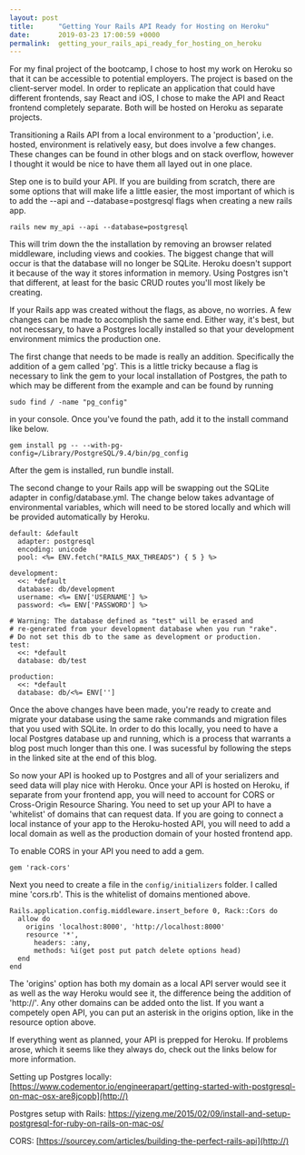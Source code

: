 ```yaml
---
layout: post
title:      "Getting Your Rails API Ready for Hosting on Heroku"
date:       2019-03-23 17:00:59 +0000
permalink:  getting_your_rails_api_ready_for_hosting_on_heroku
---
```



For my final project of the bootcamp, I chose to host my work on Heroku so that it can be accessible to potential employers. The project is based on the client-server model. In order to replicate an application that could have different frontends, say React and iOS, I chose to make the API and React frontend completely separate. Both will be hosted on Heroku as separate projects. 

Transitioning a Rails API from a local environment to a 'production', i.e. hosted, environment is relatively easy, but does involve a few changes. These changes can be found in other blogs and on stack overflow, however I thought it would be nice to have them all layed out in one place.

Step one is to build your API. If you are building from scratch, there are some options that will make life a little easier, the most important of which is to add the --api and --database=postgresql flags when creating a new rails app.
```
rails new my_api --api --database=postgresql
```
This will trim down the the installation by removing an browser related middleware, including views and cookies. The biggest change that will occur is that the database will no longer be SQLite. Heroku doesn't support it because of the way it stores information in memory. Using Postgres isn't that different, at least for the basic CRUD routes you'll most likely be creating. 

If your Rails app was created without the flags, as above, no worries. A few changes can be made to accomplish the same end. Either way, it's best, but not necessary, to have a Postgres locally installed so that your development environment mimics the production one.

The first change that needs to be made is really an addition. Specifically the addition of a gem called 'pg'. This is a little tricky because a flag is necessary to link the gem to your local installation of Postgres, the path to which may be different from the example and can be found by running 
```
sudo find / -name "pg_config"
```
in your console. Once you've found the path, add it to the install command like below.
```
gem install pg -- --with-pg-config=/Library/PostgreSQL/9.4/bin/pg_config
```
After the gem is installed, run bundle install. 

The second change to your Rails app will be swapping out the SQLite adapter in config/database.yml. The change below takes advantage of environmental variables, which will need to be stored locally and which will be provided automatically by Heroku.
```
default: &default
  adapter: postgresql
  encoding: unicode
  pool: <%= ENV.fetch("RAILS_MAX_THREADS") { 5 } %>

development:
  <<: *default
  database: db/development
  username: <%= ENV['USERNAME'] %>
  password: <%= ENV['PASSWORD'] %>

# Warning: The database defined as "test" will be erased and
# re-generated from your development database when you run "rake".
# Do not set this db to the same as development or production.
test:
  <<: *default
  database: db/test

production:
  <<: *default
  database: db/<%= ENV['']
```
Once the above changes have been made, you're ready to create and migrate your database using the same rake commands and migration files that you used with SQLite. In order to do this locally, you need to have a local Postgres database up and running, which is a process that warrants a blog post much longer than this one. I was sucessful by following the steps in the linked site at the end of this blog.

So now your API is hooked up to Postgres and all of your serializers and seed data will play nice with Heroku. Once your API is hosted on Heroku, if separate from your frontend app, you will need to account for CORS or Cross-Origin Resource Sharing. You need to set up your API to have a 'whitelist' of domains that can request data. If you are going to connect a local instance of your app to the Heroku-hosted API, you will need to add a local domain as well as the production domain of your hosted frontend app.

To enable CORS in your API you need to add a gem.
```
gem 'rack-cors'
```
Next you need to create a file in the `config/initializers` folder. I called mine 'cors.rb'. This is the whitelist of domains mentioned above.
```
Rails.application.config.middleware.insert_before 0, Rack::Cors do
  allow do
    origins 'localhost:8000', 'http://localhost:8000'
    resource '*',
      headers: :any,
      methods: %i(get post put patch delete options head)
  end
end
```
The 'origins' option has both my domain as a local API server would see it as well as the way Heroku would see it, the difference being the addition of 'http://'. Any other domains can be added onto the list. If you want a competely open API, you can put an asterisk in the origins option, like in the resource option above.

If everything went as planned, your API is prepped for Heroku. If problems arose, which it seems like they always do, check out the links below for more information.


Setting up Postgres locally:
[https://www.codementor.io/engineerapart/getting-started-with-postgresql-on-mac-osx-are8jcopb](http://)

Postgres setup with Rails:
https://yizeng.me/2015/02/09/install-and-setup-postgresql-for-ruby-on-rails-on-mac-os/

CORS:
[https://sourcey.com/articles/building-the-perfect-rails-api](http://)
